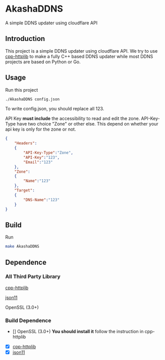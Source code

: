 # AkashaDDNS
A simple DDNS updater using cloudflare API

## Introduction

This project is a simple DDNS updater using cloudflare API. We try to use [cpp-httplib](https://github.com/yhirose/cpp-httplib) to make a fully C++ based DDNS updater while most DDNS projects are based on Python or Go.

## Usage

Run this project

```bash
./AkashaDDNS config.json
```


To write config.json, you should replace all 123.

API Key **must include** the accessibility to read and edit the zone. API-Key-Type have two choice "Zone" or other else. This depend on whether your api key is only for the zone or not.

```json
{
    "Headers":
    {
        "API-Key-Type":"Zone",
        "API-Key":"123",
        "Email":"123"
    },
    "Zone":
    {
        "Name":"123"
    },
    "Target":
    {
        "DNS-Name":"123"
    }
}
```

## Build

Run

```bash
make AkashaDDNS
```

## Dependence

### All Third Party Library

[cpp-httplib](https://github.com/yhirose/cpp-httplib)

[json11](https://github.com/dropbox/json11)

OpenSSL (3.0+)

### Build Dependence

- [] OpenSSL (3.0+) **You should install it** follow the instruction in cpp-httplib
- [x] [cpp-httplib](https://github.com/yhirose/cpp-httplib)
- [x] [json11](https://github.com/dropbox/json11)
